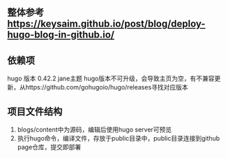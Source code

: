 <!--
 * @Author: xiongsheng
 * @Date: 2021-12-19 11:22:34
 * @LastEditors: xiongsheng
 * @LastEditTime: 2021-12-19 12:44:56
 * @Description: 
-->
## 整体参考 https://keysaim.github.io/post/blog/deploy-hugo-blog-in-github.io/
## 依赖项
hugo 版本 0.42.2
jane主题 hugo版本不可升级，会导致主页为空，有不兼容更新，从https://github.com/gohugoio/hugo/releases寻找对应版本

## 项目文件结构
1. blogs/content中为源码，编辑后使用hugo server可预览
2. 执行hugo命令，编译文件，存放于public目录中，public目录连接到github page仓库，提交即部署
